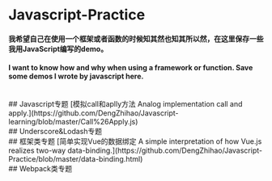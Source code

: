 # Javascript-Practice
#### 我希望自己在使用一个框架或者函数的时候知其然也知其所以然，在这里保存一些我用JavaScript编写的demo。
#### I want to know how and why when using a framework or function. Save some demos I wrote by javascript here.
<br>
## Javascript专题
[模拟call和aplly方法 Analog implementation call and apply.](https://github.com/DengZhihao/Javascript-learning/blob/master/Call%26Apply.js)
<br>
## Underscore&Lodash专题
<br>
## 框架类专题
[简单实现Vue的数据绑定 A simple interpretation of how Vue.js realizes two-way data-binding.](https://github.com/DengZhihao/Javascript-Practice/blob/master/data-binding.html)
<br>
## Webpack类专题
